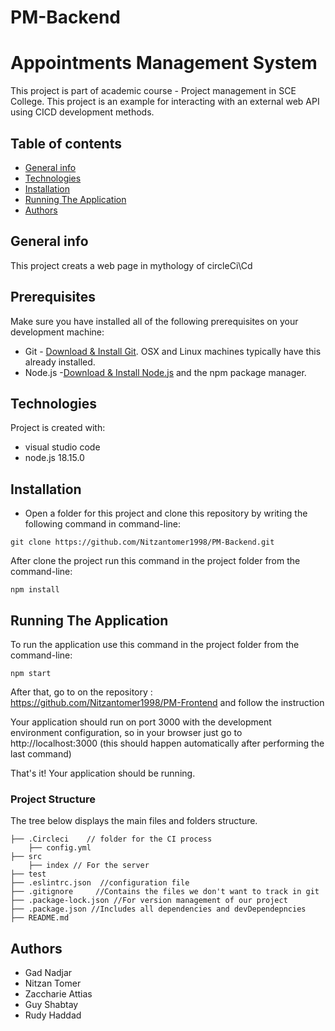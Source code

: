# PM-Backend

# Appointments Management System
This project is part of academic course - Project management in SCE College.
This project is an example for interacting with an external web API using CICD development methods.

## Table of contents
* [General info](#general-info)
* [Technologies](#technologies)
* [Installation](#Installation)
* [Running The Application](#Running-The-Application)
* [Authors](#Authors)

## General info
This project creats a web page in mythology of circleCi\Cd 

## Prerequisites
Make sure you have installed all of the following prerequisites on your development machine:

* Git - [Download & Install Git](https://git-scm.com/downloads). OSX and Linux machines typically have this already installed.
* Node.js -[Download & Install Node.js](https://nodejs.org/en/download/) and the npm package manager. 


## Technologies
Project is created with:
* visual studio code
* node.js 18.15.0
	
## Installation
* Open a folder for this project and clone this repository by writing the following command in command-line:
```
git clone https://github.com/Nitzantomer1998/PM-Backend.git
```
After clone the project run this command in the project folder from the command-line:
```
npm install
```

## Running The Application

To run the application use this command in the project folder from the command-line:
```
npm start
```

After that, go to on the repository : https://github.com/Nitzantomer1998/PM-Frontend and follow the instruction

Your application should run on port 3000 with the development environment configuration, so in your browser just go to http://localhost:3000 (this should happen automatically after performing the last command)

That's it! Your application should be running. 

### Project Structure 

The tree below displays the main files and folders structure.
```textile                               
├── .Circleci    // folder for the CI process 
    ├── config.yml               
├── src 
    ├── index // For the server
├── test 
├── .eslintrc.json  //configuration file 
├── .gitignore     //Contains the files we don't want to track in git
├── .package-lock.json //For version management of our project
├── .package.json //Includes all dependencies and devDependepncies
├── README.md
```

## Authors

* Gad Nadjar
* Nitzan Tomer
* Zaccharie Attias
* Guy Shabtay
* Rudy Haddad
